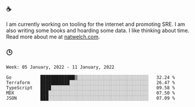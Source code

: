 ### ☕

I am currently working on tooling for the internet and promoting SRE. I am also writing some books and hoarding some data. I like thinking about time. Read more about me at [natwelch.com](https://natwelch.com).

### 🕒

<!--START_SECTION:waka-->
```text
Week: 05 January, 2022 - 11 January, 2022

Go           █████████████▒░░░░░░░░░░░░░░░░░░░░░░░░░░░   32.24 % 
Terraform    ███████████░░░░░░░░░░░░░░░░░░░░░░░░░░░░░░   26.47 % 
TypeScript   ████░░░░░░░░░░░░░░░░░░░░░░░░░░░░░░░░░░░░░   09.58 % 
MDX          ███░░░░░░░░░░░░░░░░░░░░░░░░░░░░░░░░░░░░░░   07.50 % 
JSON         ███░░░░░░░░░░░░░░░░░░░░░░░░░░░░░░░░░░░░░░   07.09 % 
```
<!--END_SECTION:waka-->
